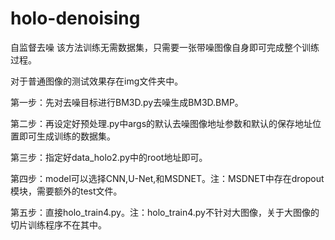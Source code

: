 # holo-denoising
自监督去噪
该方法训练无需数据集，只需要一张带噪图像自身即可完成整个训练过程。

对于普通图像的测试效果存在img文件夹中。

第一步：先对去噪目标进行BM3D.py去噪生成BM3D.BMP。

第二步：再设定好预处理.py中args的默认去噪图像地址参数和默认的保存地址位置即可生成训练的数据集。

第三步：指定好data_holo2.py中的root地址即可。

第四步：model可以选择CNN,U-Net,和MSDNET。注：MSDNET中存在dropout模块，需要额外的test文件。

第五步：直接holo_train4.py。注：holo_train4.py不针对大图像，关于大图像的切片训练程序不在其中。

